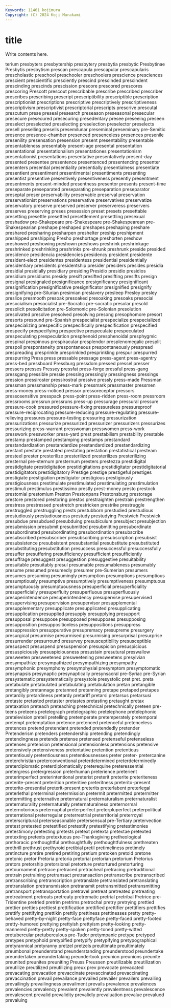```yaml
---
Keywords: 11461 kojimura
Copyright: (C) 2024 Koji Murakami
---
```


# title

Write contents here.



terium presbyters
presbytership presbytery presbytia presbytic Presbytinae Presbytis presbytism prescan prescapula prescapular
prescapularis prescholastic preschool preschooler preschoolers prescience presciences prescient prescientific presciently
prescind prescinded prescindent prescinding prescinds prescission prescore prescored prescores prescoring
Prescott prescout prescribable prescribe prescribed prescriber prescribes prescribing prescript prescriptibility
prescriptible prescription prescriptionist prescriptions prescriptive prescriptively prescriptiveness prescriptivism prescriptivist prescriptorial
prescripts prescrive prescutal prescutum prese preseal presearch preseason preseasonal presecular
presecure presecured presecuring presedentary presee preseeing preseen preselect preselected preselecting
preselection preselector preselects presell preselling presells presemilunar preseminal preseminary pre-Semitic
presence presence-chamber presenced presenceless presences presenile presenility presensation presension present
presentability presentable presentableness presentably present-age presental presentation presentational presentationalism presentationes
presentationism presentationist presentations presentative presentatively present-day presented presentee presentence presentenced
presentencing presenter presenters presential presentiality presentially presentialness presentiate presentient presentiment
presentimental presentiments presenting presentist presentive presentively presentiveness presently presentment presentments
present-minded presentness presentor presents present-time preseparate preseparated preseparating preseparation preseparator
preseptal preser preservability preservable preserval preservation preservationist preservations preservative preservatives
preservatize preservatory preserve preserved preserver preserveress preservers preserves preserving preses
presession preset presets presettable presetting presettle presettled presettlement presettling presexual
preshadow pre-Shakepeare pre-Shakespeare pre-Shakespearean pre-Shakespearian preshape preshaped preshapes preshaping preshare
preshared presharing presharpen preshelter preship preshipment preshipped preshipping Presho preshortage
preshorten preshow preshowed preshowing preshown preshows preshrink preshrinkage preshrinked preshrinking
preshrinks pre-shrunk preshrunk preside presided presidence presidencia presidencies presidency president
presidente president-elect presidentes presidentess presidential presidentially presidentiary presidents presidentship presider
presiders presides presidia presidial presidially presidiary presiding Presidio presidio presidios
presidium presidiums presidy presift presifted presifting presifts presign presignal presignaled
presignificance presignificancy presignificant presignification presignificative presignificator presignified presignify presignifying pre-Silurian
presimian preslavery presleep Presley presley preslice presmooth presoak presoaked presoaking
presoaks presocial presocialism presocialist pre-Socratic pre-socratic presolar presold presolicit presolicitation
pre-Solomonic pre-Solonian presolution presolvated presolve presolved presolving presong presophomore presort
presorts presound pre-Spanish prespecialist prespecialize prespecialized prespecializing prespecific prespecifically prespecification
prespecified prespecify prespecifying prespective prespeculate prespeculated prespeculating prespeculation presphenoid presphenoidal
presphygmic prespinal prespinous prespiracular presplendor presplenomegalic presplit prespoil prespontaneity prespontaneous
prespontaneously prespread prespreading presprinkle presprinkled presprinkling prespur prespurred prespurring Press
press pressable pressage press-agent press-agentry press-bed pressboard Pressburg pressdom pressed
pressel presser pressers presses Pressey pressfat press-forge pressful press-gang pressgang
pressible pressie pressing pressingly pressingness pressings pression pressiroster pressirostral pressive
pressly press-made Pressman pressman pressmanship press-mark pressmark pressmaster pressmen press-money
press-noticed pressor pressoreceptor pressors pressosensitive presspack press-point press-ridden press-room pressroom
pressrooms pressrun pressruns press-up pressurage pressural pressure pressure-cook pressured pressure-fixing
pressureless pressureproof pressure-reciprocating pressure-reducing pressure-regulating pressure-relieving pressures pressure-testing pressuring pressurization
pressurizations pressurize pressurized pressurizer pressurizers pressurizes pressurizing press-warrant presswoman presswomen
press-work presswork pressworker press-yard prest prestabilism prestability prestable prestamp prestamped
prestamping prestamps prestandard prestandardization prestandardize prestandardized prestandardizing prestant prestate prestated
prestating prestation prestatistical presteam presteel prester presterilize presterilized presterilizes presterilizing
presternal pre-sternum presternum presters prestezza prestidigital prestidigitate prestidigitation prestidigitations prestidigitator
prestidigitatorial prestidigitators prestidigitatory Prestige prestige prestigeful prestiges prestigiate prestigiation prestigiator
prestigious prestigiously prestigiousness prestimulate prestimulated prestimulating prestimulation prestimuli prestimulus prestissimo
prestly prest-money presto prestock prestomial prestomium Preston Prestonpans Prestonsburg prestorage
prestore prestored prestoring prestos prestraighten prestrain prestrengthen prestress prestressed prestretch
prestricken prestrike prestruggle prestruggled prestruggling prests prestubborn prestudied prestudious prestudiously
prestudiousness prestudy prestudying Prestwich Prestwick presubdue presubdued presubduing presubiculum presubject
presubjection presubmission presubmit presubmitted presubmitting presubordinate presubordinated presubordinating presubordination presubscribe
presubscribed presubscriber presubscribing presubscription presubsist presubsistence presubsistent presubstantial presubstitute presubstituted
presubstituting presubstitution presuccess presuccessful presuccessfully presuffer presuffering presufficiency presufficient presufficiently
presuffrage presuggest presuggestion presuggestive presuitability presuitable presuitably presul presumable presumableness
presumably presume presumed presumedly presumer pre-Sumerian presumers presumes presuming presumingly
presumption presumptions presumptious presumptiously presumptive presumptively presumptiveness presumptuous presumptuously presumptuousness
presuperficial presuperficiality presuperficially presuperfluity presuperfluous presuperfluously presuperintendence presuperintendency presupervise presupervised
presupervising presupervision presupervisor presupplemental presupplementary presupplicate presupplicated presupplicating presupplication presupplied
presupply presupplying presupport presupposal presuppose presupposed presupposes presupposing presupposition presuppositionless
presuppositions presuppress presuppression presuppurative presupremacy presupreme presurgery presurgical presurmise presurmised
presurmising presurprisal presurprise presurrender presurround presurvey presusceptibility presusceptible presuspect presuspend
presuspension presuspicion presuspicious presuspiciously presuspiciousness presustain presutural preswallow presweeten presweetened
presweetening presweetens presylvian presympathize presympathized presympathizing presympathy presymphonic presymphony presymphysial
presymptom presymptomatic presynapsis presynaptic presynaptically presynsacral pre-Syriac pre-Syrian presystematic presystematically
presystole presystolic pret pret. preta pretabulate pretabulated pretabulating pretabulation pretan
pretangible pretangibly pretannage pretanned pretanning pretape pretaped pretapes pretardily pretardiness
pretardy pretariff pretarsi pretarsus pretarsusi pretaste pretasted pretaster pretastes pretasting
pretaught pretax pretaxation preteach preteaching pretechnical pretechnically preteen pre-teens preteens
pretelegraph pretelegraphic pretelephone pretelephonic pretelevision pretell pretelling pretemperate pretemperately pretemporal
pretempt pretemptation pretence pretenced pretenceful pretenceless pretences pretend pretendant pretended
pretendedly pretender Pretenderism pretenders pretendership pretending pretendingly pretendingness pretends pretense
pretensed pretenseful pretenseless pretenses pretension pretensional pretensionless pretensions pretensive pretensively
pretensiveness pretentative pretention pretentious pretentiously pretentiousness pretentiousnesses preter preter- pretercanine
preterchristian preterconventional preterdetermined preterdeterminedly preterdiplomatic preterdiplomatically preterequine preteressential pretergress pretergression
preterhuman preterience preterient preterimperfect preterintentional preterist preterit preterite preteriteness preterite-present
preterition preteritive preteritness preterito-present preterito-presential preterit-present preterits preterlabent preterlegal preterlethal
preterminal pretermission pretermit pretermitted pretermitter pretermitting preternative preternatural preternaturalism preternaturalist
preternaturality preternaturally preternaturalness preternormal preternotorious preternuptial preterperfect preterpluperfect preterpolitical preterrational
preterregular preterrestrial preterritorial preterroyal preterscriptural preterseasonable pretersensual pre-Tertiary pretervection pretest
pretested pretestified pretestify pretestifying pretestimonies pretestimony pretesting pretests pretext pretexta
pretextae pretexted pretexting pretexts pretextuous pre-Thanksgiving pretheological prethoracic prethoughtful prethoughtfully
prethoughtfulness prethreaten prethrill prethrust prethyroid pretibial pretil pretimeliness pretimely pretincture
pretire pretired pretiring pretium pretoken pretold pretone pretonic pretor Pretoria
pretoria pretorial pretorian pretorium Pretorius pretors pretorship pretorsional pretorture pretortured
pretorturing pretournament pretrace pretraced pretracheal pretracing pretraditional pretrain pretraining pretransact
pretransaction pretranscribe pretranscribed pretranscribing pretranscription pretranslate pretranslated pretranslating pretranslation pretransmission
pretransmit pretransmitted pretransmitting pretransport pretransportation pretravel pretreat pretreated pretreating pretreatment
pretreats pretreaty pretrematic pretrial pretribal Pretrice pre-Tridentine pretried pretrim pretrims
pretrochal pretry pretrying prettied prettier pretties prettiest prettification prettified prettifier
prettifiers prettifies prettify prettifying prettikin prettily prettiness prettinesses pretty pretty-behaved
pretty-by-night pretty-face prettyface pretty-faced pretty-footed pretty-humored prettying prettyish prettyism pretty-looking
pretty-mannered pretty-pretty pretty-spoken pretty-toned pretty-witted pretubercular pretuberculous pre-Tudor pretympanic pretype
pretyped pretypes pretyphoid pretypified pretypify pretypifying pretypographical pretyrannical pretyranny pretzel
pretzels preultimate preultimately preumbonal preunderstand preunderstanding preunderstood preundertake preundertaken preundertaking
preundertook preunion preunions preunite preunited preunites preuniting Preuss Preussen preutilizable
preutilization preutilize preutilized preutilizing preux prev prevacate prevacated prevacating prevacation
prevaccinate prevaccinated prevaccinating prevaccination prevail prevailance prevailed prevailer prevailers prevailing
prevailingly prevailingness prevailment prevails prevalence prevalences prevalencies prevalency prevalent prevalently
prevalentness prevalescence prevalescent prevalid prevalidity prevalidly prevaluation prevalue prevalued prevaluing
